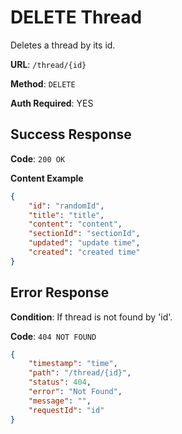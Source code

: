 # DELETE Thread

Deletes a thread by its id.

**URL**: `/thread/{id}`

**Method**: `DELETE`

**Auth Required**: YES

## Success Response

**Code**: `200 OK`

**Content Example**

```json
{
    "id": "randomId",
    "title": "title",
    "content": "content",
    "sectionId": "sectionId",
    "updated": "update time",
    "created": "created time"
}
```

## Error Response

**Condition**: If thread is not found by 'id'.

**Code**: `404 NOT FOUND`

```json
{
    "timestamp": "time",
    "path": "/thread/{id}",
    "status": 404,
    "error": "Not Found",
    "message": "",
    "requestId": "id"
}
```